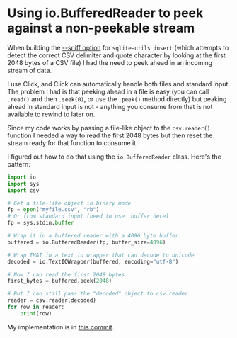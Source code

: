 # Using io.BufferedReader to peek against a non-peekable stream

When building the [--sniff option](https://github.com/simonw/sqlite-utils/issues/230) for `sqlite-utils insert` (which attempts to detect the correct CSV delimiter and quote character by looking at the first 2048 bytes of a CSV file) I had the need to peek ahead in an incoming stream of data.

I use Click, and Click can automatically handle both files and standard input. The problem I had is that peeking ahead in a file is easy (you can call `.read()` and then `.seek(0)`, or use the `.peek()` method directly) but peaking ahead in standard input is not - anything you consume from that is not available to rewind to later on.

Since my code works by passing a file-like object to the `csv.reader()` function I needed a way to read the first 2048 bytes but then reset the stream ready for that function to consume it.

I figured out how to do that using the `io.BufferedReader` class. Here's the pattern:

```python
import io
import sys
import csv

# Get a file-like object in binary mode
fp = open("myfile.csv", "rb")
# Or from standard input (need to use .buffer here)
fp = sys.stdin.buffer

# Wrap it in a buffered reader with a 4096 byte buffer
buffered = io.BufferedReader(fp, buffer_size=4096)

# Wrap THAT in a text io wrapper that can decode to unicode
decoded = io.TextIOWrapper(buffered, encoding="utf-8")

# Now I can read the first 2048 bytes...
first_bytes = buffered.peek(2048)

# But I can still pass the "decoded" object to csv.reader
reader = csv.reader(decoded)
for row in reader:
    print(row)
```
My implementation is in [this commit](https://github.com/simonw/sqlite-utils/commit/99ff0a288c08ec2071139c6031eb880fa9c95310).
